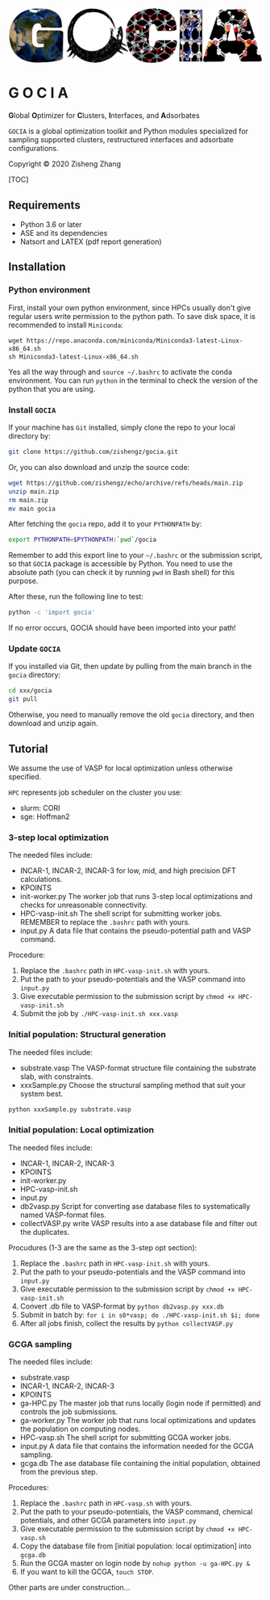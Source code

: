 ![Picture1](./gocia_logo.png)

# G O C I A

**G**lobal **O**ptimizer for **C**lusters, **I**nterfaces, and **A**dsorbates

```GOCIA``` is a global optimization toolkit and Python modules specialized for sampling supported clusters, restructured interfaces and adsorbate configurations.

Copyright © 2020 Zisheng Zhang

[TOC]

## Requirements

- Python 3.6 or later
- ASE and its dependencies
- Natsort and LATEX (pdf report generation)

## Installation

### Python environment 
First, install your own python environment, since HPCs usually don't give regular users write permission to the python path. To save disk space, it is recommended to install ```Miniconda```:

```shell
wget https://repo.anaconda.com/miniconda/Miniconda3-latest-Linux-x86_64.sh
sh Miniconda3-latest-Linux-x86_64.sh
```

Yes all the way through and ```source ~/.bashrc``` to activate the conda environment. You can run ```python``` in the terminal to check the version of the python that you are using.


### Install `GOCIA`

If your machine has `Git` installed, simply clone the repo to your local directory by:

```bash
git clone https://github.com/zishengz/gocia.git
```

Or, you can also download and unzip the source code:

```bash
wget https://github.com/zishengz/echo/archive/refs/heads/main.zip
unzip main.zip
rm main.zip
mv main gocia
```

After fetching the `gocia` repo, add it to your `PYTHONPATH` by:

```bash
export PYTHONPATH=$PYTHONPATH:`pwd`/gocia
```

Remember to add this export line to your `~/.bashrc` or the submission script, so that `GOCIA` package is accessible by Python.
You need to use the absolute path (you can check it by running `pwd` in Bash shell) for this purpose.

After these, run the following line to test:

```bash
python -c 'import gocia'
```
If no error occurs, GOCIA should have been imported into your path!

### Update `GOCIA`

If you installed via Git, then update by pulling from the main branch in the `gocia` directory:

```bash
cd xxx/gocia
git pull
```

Otherwise, you need to manually remove the old `gocia` directory, and then download and unzip again.


## Tutorial

We assume the use of VASP for local optimization unless otherwise specified.

```HPC``` represents job scheduler on the cluster you use:

- slurm: CORI
- sge: Hoffman2

### 3-step local optimization

The needed files include:

- INCAR-1, INCAR-2, INCAR-3
  for low, mid, and high precision DFT calculations.
- KPOINTS
- init-worker.py
  The worker job that runs 3-step local optimizations and checks for unreasonable connectivity.
- HPC-vasp-init.sh
  The shell script for submitting worker jobs.
  REMEMBER to replace the ```.bashrc``` path with yours.
- input.py
  A data file that contains the pseudo-potential path and VASP command.

Procedure:

1. Replace the ```.bashrc``` path in ```HPC-vasp-init.sh``` with yours.
2. Put the path to your pseudo-potentials and the VASP command into ```input.py```
3. Give executable permission to the submission script by ```chmod +x HPC-vasp-init.sh```
4. Submit the job by ```./HPC-vasp-init.sh xxx.vasp```

### Initial population: Structural generation

The needed files include:

- substrate.vasp
  The VASP-format structure file containing the substrate slab, with constraints.
- xxxSample.py
  Choose the structural sampling method that suit your system best.

```bash
python xxxSample.py substrate.vasp
```

### Initial population: Local optimization

The needed files include:

- INCAR-1, INCAR-2, INCAR-3
- KPOINTS
- init-worker.py
- HPC-vasp-init.sh
- input.py
- db2vasp.py
  Script for converting ase database files to systematically named  VASP-format files.
- collectVASP.py
  write VASP results into a ase database file and filter out the duplicates.

Procudures (1-3 are the same as the 3-step opt section):

1. Replace the ```.bashrc``` path in ```HPC-vasp-init.sh``` with yours.
2. Put the path to your pseudo-potentials and the VASP command into ```input.py```
3. Give executable permission to the submission script by ```chmod +x HPC-vasp-init.sh```
4. Convert .db file to VASP-format by ```python db2vasp.py xxx.db```
5. Submit in batch by: ```for i in s0*vasp; do ./HPC-vasp-init.sh $i; done```
6. After all jobs finish, collect the results by ```python collectVASP.py```

### GCGA sampling

The needed files include:

- substrate.vasp
- INCAR-1, INCAR-2, INCAR-3
- KPOINTS
- ga-HPC.py
  The master job that runs locally (login node if permitted) and controls the job submissions.
- ga-worker.py
  The worker job that runs local optimizations and updates the population on computing nodes.
- HPC-vasp.sh
  The shell script for submitting GCGA worker jobs.
- input.py
  A data file that contains the information needed for the GCGA sampling.
- gcga.db
  The ase database file containing the initial population, obtained from the previous step.

Procedures:

1. Replace the ```.bashrc``` path in ```HPC-vasp.sh``` with yours.
2. Put the path to your pseudo-potentials, the VASP command, chemical potentials, and other GCGA parameters into ```input.py```
3. Give executable permission to the submission script by ```chmod +x HPC-vasp.sh```
4. Copy the database file from [initial population: local optimization] into ```gcga.db``` 
5. Run the GCGA master on login node by ```nohup python -u ga-HPC.py &```
6. If you want to kill the GCGA, ```touch STOP```.



Other parts are under construction...